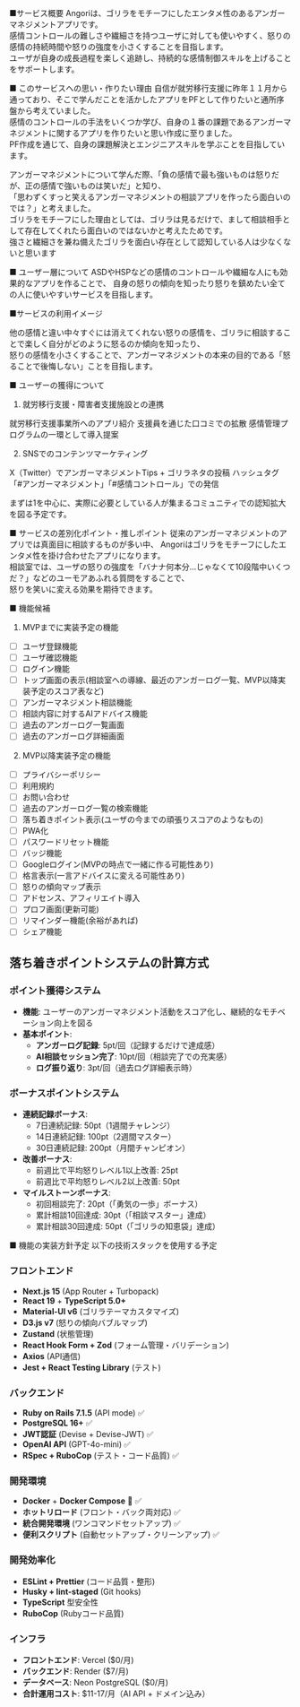 ■サービス概要
Angoriは、ゴリラをモチーフにしたエンタメ性のあるアンガーマネジメントアプリです。<br>
感情コントロールの難しさや繊細さを持つユーザに対しても使いやすく、怒りの感情の持続時間や怒りの強度を小さくすることを目指します。<br>
ユーザが自身の成長過程を楽しく追跡し、持続的な感情制御スキルを上げることをサポートします。

■ このサービスへの思い・作りたい理由
自信が就労移行支援に昨年１１月から通っており、そこで学んだことを活かしたアプリをPFとして作りたいと通所序盤から考えていました。<br>
感情のコントロールの手法をいくつか学び、自身の１番の課題であるアンガーマネジメントに関するアプリを作りたいと思い作成に至りました。<br>
PF作成を通じて、自身の課題解決とエンジニアスキルを学ぶことを目指しています。<br>

アンガーマネジメントについて学んだ際、「負の感情で最も強いものは怒りだが、正の感情で強いものは笑いだ」と知り、<br>
「思わずくすっと笑えるアンガーマネジメントの相談アプリを作ったら面白いのでは？」と考えました。<br>
ゴリラをモチーフにした理由としては、ゴリラは見るだけで、まして相談相手として存在してくれたら面白いのではないかと考えたためです。<br>
強さと繊細さを兼ね備えたゴリラを面白い存在として認知している人は少なくないと思います<br>

■ ユーザー層について
ASDやHSPなどの感情のコントロールや繊細な人にも効果的なアプリを作ることで、
自身の怒りの傾向を知ったり怒りを鎮めたい全ての人に使いやすいサービスを目指します。

■サービスの利用イメージ

他の感情と違い中々すぐには消えてくれない怒りの感情を、ゴリラに相談することで楽しく自分がどのように怒るのか傾向を知ったり、<br>
怒りの感情を小さくすることで、アンガーマネジメントの本来の目的である「怒ることで後悔しない」ことを目指します。

■ ユーザーの獲得について
1. 就労移行支援・障害者支援施設との連携

就労移行支援事業所へのアプリ紹介
支援員を通じた口コミでの拡散
感情管理プログラムの一環として導入提案

2. SNSでのコンテンツマーケティング

X（Twitter）でアンガーマネジメントTips + ゴリラネタの投稿
ハッシュタグ「#アンガーマネジメント」「#感情コントロール」での発信

まずは1を中心に、実際に必要としている人が集まるコミュニティでの認知拡大を図る予定です。

■ サービスの差別化ポイント・推しポイント
従来のアンガーマネジメントのアプリでは真面目に相談するものが多い中、
Angoriはゴリラをモチーフにしたエンタメ性を掛け合わせたアプリになります。<br>
相談室では、ユーザの怒りの強度を「バナナ何本分...じゃなくて10段階中いくつだ？」などのユーモアあふれる質問をすることで、<br>
怒りを笑いに変える効果を期待できます。

■ 機能候補
1. MVPまでに実装予定の機能
- [ ] ユーザ登録機能
- [ ] ユーザ確認機能
- [ ] ログイン機能
- [ ] トップ画面の表示(相談室への導線、最近のアンガーログ一覧、MVP以降実装予定のスコア表など)
- [ ] アンガーマネジメント相談機能
- [ ] 相談内容に対するAIアドバイス機能
- [ ] 過去のアンガーログ一覧画面
- [ ] 過去のアンガーログ詳細画面
2. MVP以降実装予定の機能
- [ ] プライバシーポリシー
- [ ] 利用規約
- [ ] お問い合わせ
- [ ] 過去のアンガーログ一覧の検索機能
- [ ] 落ち着きポイント表示(ユーザの今までの頑張りスコアのようなもの)
- [ ] PWA化
- [ ] パスワードリセット機能
- [ ] バッジ機能
- [ ] Googleログイン(MVPの時点で一緒に作る可能性あり)
- [ ] 格言表示(一言アドバイスに変える可能性あり)
- [ ] 怒りの傾向マップ表示
- [ ] アドセンス、アフィリエイト導入
- [ ] プロフ画面(更新可能)
- [ ] リマインダー機能(余裕があれば)
- [ ] シェア機能

## 落ち着きポイントシステムの計算方式

### ポイント獲得システム
- **機能**: ユーザーのアンガーマネジメント活動をスコア化し、継続的なモチベーション向上を図る
- **基本ポイント**:
  - **アンガーログ記録**: 5pt/回（記録するだけで達成感）
  - **AI相談セッション完了**: 10pt/回（相談完了での充実感）
  - **ログ振り返り**: 3pt/回（過去ログ詳細表示時）

### ボーナスポイントシステム
- **連続記録ボーナス**:
  - 7日連続記録: 50pt（1週間チャレンジ）
  - 14日連続記録: 100pt（2週間マスター）
  - 30日連続記録: 200pt（月間チャンピオン）
- **改善ボーナス**:
  - 前週比で平均怒りレベル1以上改善: 25pt
  - 前週比で平均怒りレベル2以上改善: 50pt
- **マイルストーンボーナス**:
  - 初回相談完了: 20pt（「勇気の一歩」ボーナス）
  - 累計相談10回達成: 30pt（「相談マスター」達成）
  - 累計相談30回達成: 50pt（「ゴリラの知恵袋」達成）

■ 機能の実装方針予定
以下の技術スタックを使用する予定
### フロントエンド
- **Next.js 15** (App Router + Turbopack)
- **React 19** + **TypeScript 5.0+**
- **Material-UI v6** (ゴリラテーマカスタマイズ)
- **D3.js v7** (怒りの傾向バブルマップ)
- **Zustand** (状態管理)
- **React Hook Form + Zod** (フォーム管理・バリデーション)
- **Axios** (API通信)
- **Jest + React Testing Library** (テスト)

### バックエンド
- **Ruby on Rails 7.1.5** (API mode) ✅
- **PostgreSQL 16+** ✅
- **JWT認証** (Devise + Devise-JWT) ✅
- **OpenAI API** (GPT-4o-mini) ✅
- **RSpec + RuboCop** (テスト・コード品質) ✅

### 開発環境
- **Docker** + **Docker Compose** 🐳 ✅
- **ホットリロード** (フロント・バック両対応) ✅
- **統合開発環境** (ワンコマンドセットアップ) ✅
- **便利スクリプト** (自動セットアップ・クリーンアップ) ✅

### 開発効率化
- **ESLint + Prettier** (コード品質・整形)
- **Husky + lint-staged** (Git hooks)
- **TypeScript** 型安全性
- **RuboCop** (Rubyコード品質)

### インフラ
- **フロントエンド**: Vercel ($0/月)
- **バックエンド**: Render ($7/月)
- **データベース**: Neon PostgreSQL ($0/月)
- **合計運用コスト**: $11-17/月（AI API + ドメイン込み）
